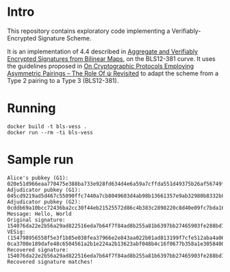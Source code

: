 # Intro
This repository contains exploratory code implementing a Verifiably-Encrypted Signature Scheme.

It is an implementation of 4.4 described in [Aggregate and Verifiably Encrypted Signatures from Bilinear Maps](https://crypto.stanford.edu/~dabo/pubs/papers/aggreg.pdf),
on the BLS12-381 curve. It uses the guidelines proposed in [On Cryptographic Protocols Employing Asymmetric Pairings – The Role Of ψ Revisited](https://eprint.iacr.org/2009/480.pdf) to adapt the scheme from
a Type 2 pairing to a Type 3 (BLS12-381).

# Running
```
docker build -t bls-vess .
docker run --rm -ti bls-vess
```

# Sample run

```
Alice's pubkey (G1): 020e51d966eaa770475e388ba733e928fd634d4e6a59a7cffda551d49375b26af56749f767f0f562ec5c1a304c5c2b0f087c3aab1e944af102a39f071e26d390d8d80f786cebf24937c83d63e88c10eba9f8fa0dec8e6a6e51939257538606ca
Adjudicator pubkey (G1): 045cd9219ad5d467c55090ffc7440a7cb8049603d4ab98b13661357e9ab32980b8332b84c9f8e622c7feaad4d4e074710e8ee10ce42560fa3f11514665e130371da75e4839167f71b1e4e38ec8a30cd52313a0e6d90c6f710c2c302784cd044e
Adjudicator pubkey (G2): 0cddb69a10bcc72436ba2cc30f44eb21525572d86c4b383c2898220c8d40e09fc7bda16e85d530058d2968ba25a2a4d00c45d611a0d5c68577b4c1d60ccfcec6abe17ed4fc17c15d44e9e6d86e44507a0d342b8b7195849cfaaf49d3c28e2a180bcdfd1aa22ffae70b777764baab8a352d8baff2739270d6474eca3ba607fdc5efcb30d79e4a9ab192f665776fbc3c6f0f8458f41b709b7e19d303eaaef5ba9dceb01f1ecd09a55d284d5af97d40f4a1ca2f96dec6bcc0f8cfc21a1127d34d2b
Message: Hello, World
Original signature: 154076da22e2b56a29ad822516eda7b64f7f84ad8b255a81b6397bb27465903fe288bd1789a6dc7cc42311ff5651de1011d82896d8c52a4c374550a8f3251ff5899d8e6f41a8f4295ad910db12b58b68e0ffc519916da13aaba27ee70c63d114182da47c5598412334c859f858b98a97f351fa81efa3a3d0fa5dd744009c2443944223d58932b3847b58d688913013dc18255a1f755a7f419785c90ca64811b4eb534c984b3bf1218b2648771ece12074b72678d9104e789762ca69d44d900a5
VESig: (154798956558f5e3f1b85e038fea37966e2e843aa022b01ad813199f7cfe512aba4a0689f3df90332d038dde89afa50514b9586239d181460cae9cc62cc359634a2e489d5f14d4c1af4a0d024319e528b97f695de96cb1781ef7e27d45175f260f25a4dd9b26211bcc09c4d1d01d3a1212eeb4b392b46ca3a3ae7d607f5b0f61d496872147ccb4d4a73527e8b3dd4b091127fdb8c44ba7d4510f684c3e190e692544a8a54c722804a3fac1d5e5294d93d32a559884e2bb65a5071cd29676f929, 0ca3700e189dafe48c6504561a2b1e224a2b13623abf048b4c16f0677b358a1e3058400062b3af9ec262e680b6db961413cf71d54e0bbaa3d88e6d2da96db610cc73a875c359a59737a081c1f42b0573abd7758d6e4c2f9ed1e3c83f5ea6f436069be1387c2c45e3a7a896c14acfcbc3d7076e9b068c71d2fa06b7fdfd8cadd6a2244b26735d364264db49d6988553d50aa2f76b8c0b1dda9eeb219b23054f131e2294a1b9293ca6c30fb3fa6b06d61074fb9b1e8c09858d1cf4d769275d03d4)
Recovered signature: 154076da22e2b56a29ad822516eda7b64f7f84ad8b255a81b6397bb27465903fe288bd1789a6dc7cc42311ff5651de1011d82896d8c52a4c374550a8f3251ff5899d8e6f41a8f4295ad910db12b58b68e0ffc519916da13aaba27ee70c63d114182da47c5598412334c859f858b98a97f351fa81efa3a3d0fa5dd744009c2443944223d58932b3847b58d688913013dc18255a1f755a7f419785c90ca64811b4eb534c984b3bf1218b2648771ece12074b72678d9104e789762ca69d44d900a5
Recovered signature matches!
```
